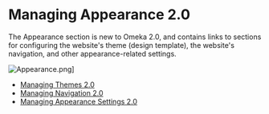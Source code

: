 Managing Appearance 2.0
=======================
The Appearance section is new to Omeka 2.0, and contains links to sections for configuring the website's theme (design template), the website's navigation, and other appearance-related settings.

![Appearance.png](https://omeka.org/c/images/thumb/0/00/Appearance.png/400px-Appearance.png)]

-   [Managing Themes 2.0](Managing_Themes_2.0.md)
-   [Managing Navigation 2.0](Managing_Navigation_2.0.md)
-   [Managing Appearance Settings 2.0](Managing_Appearance_Settings_2.0.md)

